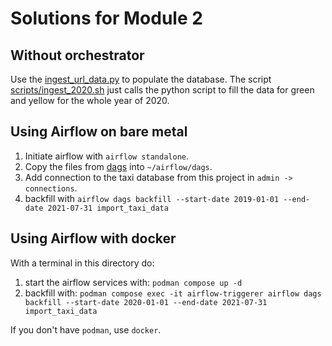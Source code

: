 # Solutions for Module 2

## Without orchestrator

Use the [ingest_url_data.py](/scripts/ingest_url_data.py) to populate the database.
The script [scripts/ingest_2020.sh](/scripts/ingest_2020.sh)
just calls the python script to fill the data for green and yellow for the whole year of 2020.

## Using Airflow on bare metal

1. Initiate airflow with `airflow standalone`.
2. Copy the files from [dags](./dags) into `~/airflow/dags`.
3. Add connection to the taxi database from this project in `admin -> connections`.
4. backfill with `airflow dags backfill --start-date 2019-01-01 --end-date 2021-07-31 import_taxi_data`

## Using Airflow with docker

With a terminal in this directory do:

1. start the airflow services with: `podman compose up -d`
2. backfill with: `podman compose exec -it airflow-triggerer airflow dags backfill --start-date 2020-01-01 --end-date 2021-07-31 import_taxi_data`

If you don't have `podman`, use `docker`.
